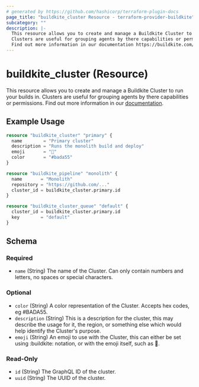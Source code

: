 ```yaml
---
# generated by https://github.com/hashicorp/terraform-plugin-docs
page_title: "buildkite_cluster Resource - terraform-provider-buildkite"
subcategory: ""
description: |-
  This resource allows you to create and manage a Buildkite Cluster to run your builds in.
  Clusters are useful for grouping agents by there capabilities or permissions.
  Find out more information in our documentation https://buildkite.com/docs/clusters/overview.
---
```


# buildkite_cluster (Resource)

This resource allows you to create and manage a Buildkite Cluster to run your builds in.
Clusters are useful for grouping agents by there capabilities or permissions.
Find out more information in our [documentation](https://buildkite.com/docs/clusters/overview).

## Example Usage

```terraform
resource "buildkite_cluster" "primary" {
  name        = "Primary cluster"
  description = "Runs the monolith build and deploy"
  emoji       = "🚀"
  color       = "#bada55"
}

resource "buildkite_pipeline" "monolith" {
  name       = "Monolith"
  repository = "https://github.com/..."
  cluster_id = buildkite_cluster.primary.id
}

resource "buildkite_cluster_queue" "default" {
  cluster_id = buildkite_cluster.primary.id
  key        = "default"
}
```

<!-- schema generated by tfplugindocs -->
## Schema

### Required

- `name` (String) The name of the Cluster. Can only contain numbers and letters, no spaces or special characters.

### Optional

- `color` (String) A color representation of the Cluster. Accepts hex codes, eg #BADA55.
- `description` (String) This is a description for the cluster, this may describe the usage for it, the region, or something else
which would help identify the Cluster's purpose.
- `emoji` (String) An emoji to use with the Cluster, this can either be set using :buildkite: notation, or with the
emoji itself, such as 🚀.

### Read-Only

- `id` (String) The GraphQL ID of the cluster.
- `uuid` (String) The UUID of the cluster.
